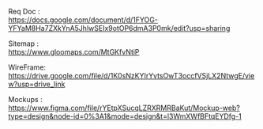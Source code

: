 Req Doc :<br> https://docs.google.com/document/d/1FYOG-YFYaM8Ha7ZXkYnA5JhlwSEIx9otOP6dmA3P0mk/edit?usp=sharing

Sitemap :<br> https://www.gloomaps.com/MtGKfvNtiP

WireFrame:<br> https://drive.google.com/file/d/1K0sNzKYIrYvtsOwT3occfVSjLX2NtwgE/view?usp=drive_link

Mockups :<br> https://www.figma.com/file/rYEtpXSucqLZRXRMRBaKut/Mockup-web?type=design&node-id=0%3A1&mode=design&t=l3WmXWfBFtqEYDfg-1

